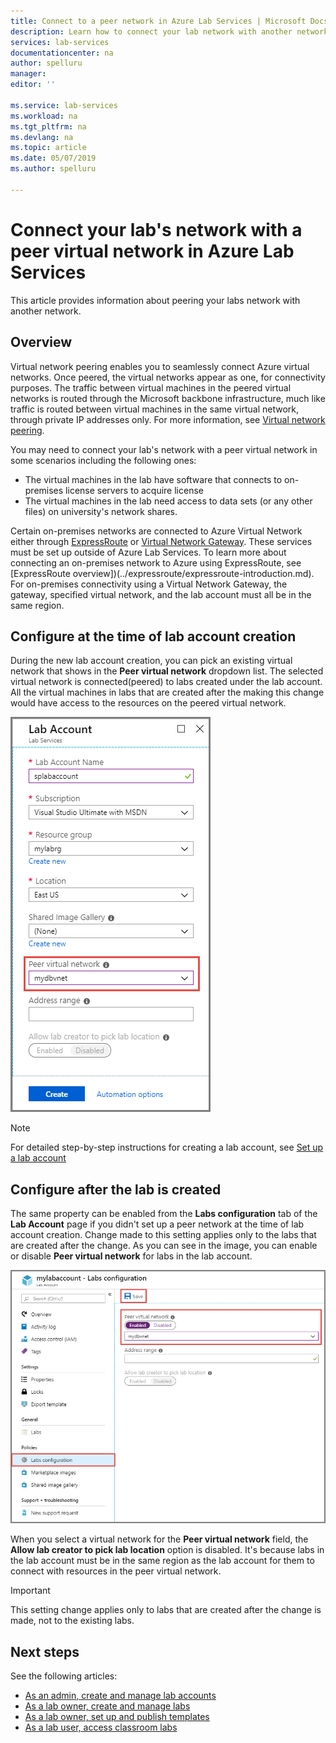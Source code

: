 ```yaml
---
title: Connect to a peer network in Azure Lab Services | Microsoft Docs
description: Learn how to connect your lab network with another network as a peer. For example, connect your on-premises school/university network with Lab's virtual network in Azure.  
services: lab-services
documentationcenter: na
author: spelluru
manager: 
editor: ''

ms.service: lab-services
ms.workload: na
ms.tgt_pltfrm: na
ms.devlang: na
ms.topic: article
ms.date: 05/07/2019
ms.author: spelluru

---
```


# Connect your lab's network with a peer virtual network in Azure Lab Services 
This article provides information about peering your labs network with another network. 

## Overview
Virtual network peering enables you to seamlessly connect Azure virtual networks. Once peered, the virtual networks appear as one, for connectivity purposes. The traffic between virtual machines in the peered virtual networks is routed through the Microsoft backbone infrastructure, much like traffic is routed between virtual machines in the same virtual network, through private IP addresses only. For more information, see [Virtual network peering](../../virtual-network/virtual-network-peering-overview.md).

You may need to connect your lab's network with a peer virtual network in some scenarios including the following ones:

- The virtual machines in the lab have software that connects to on-premises license servers to acquire license
- The virtual machines in the lab need access to data sets (or any other files) on university's network shares. 

Certain on-premises networks are connected to Azure Virtual Network either through [ExpressRoute](../../expressroute/expressroute-introduction.md) or [Virtual Network Gateway](../../vpn-gateway/vpn-gateway-about-vpngateways.md). These services must be set up outside of Azure Lab Services. To learn more about connecting an on-premises network to Azure using ExpressRoute, see [ExpressRoute overview])(../expressroute/expressroute-introduction.md). For on-premises connectivity using a Virtual Network Gateway, the gateway, specified virtual network, and the lab account must all be in the same region.

## Configure at the time of lab account creation
During the new lab account creation, you can pick an existing virtual network that shows in the **Peer virtual network** dropdown list. The selected virtual network is connected(peered) to labs created under the lab account. All the virtual machines in labs that are created after the making this change would have access to the resources on the peered virtual network. 

![Select VNet to peer](../media/how-to-connect-peer-virtual-network/select-vnet-to-peer.png)

> [!NOTE]
> For detailed step-by-step instructions for creating a lab account, see [Set up a lab account](tutorial-setup-lab-account.md)


## Configure after the lab is created
The same property can be enabled from the **Labs configuration** tab of the **Lab Account** page if you didn't set up a peer network at the time of lab account creation. Change made to this setting applies only to the labs that are created after the change. As you can see in the image, you can enable or disable **Peer virtual network** for labs in the lab account. 

![Enable or disable VNet peering after the lab is created](../media/how-to-connect-peer-virtual-network/select-vnet-to-peer-existing-lab.png) 

When you select a virtual network for the **Peer virtual network** field, the **Allow lab creator to pick lab location** option is disabled. It's because labs in the lab account must be in the same region as the lab account for them to connect with resources in the peer virtual network. 

> [!IMPORTANT]
> This setting change applies only to labs that are created after the change is made, not to the existing labs. 


## Next steps
See the following articles:

- [As an admin, create and manage lab accounts](how-to-manage-lab-accounts.md)
- [As a lab owner, create and manage labs](how-to-manage-classroom-labs.md)
- [As a lab owner, set up and publish templates](how-to-create-manage-template.md)
- [As a lab user, access classroom labs](how-to-use-classroom-lab.md)

